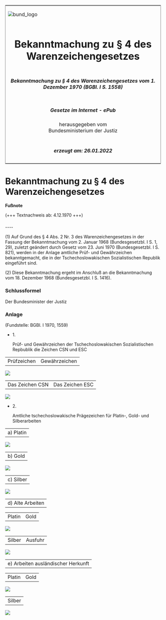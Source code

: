 <span id="DECKBLATT.html"></span>

<table border="0" frame="border" width="100%">

<tr valign="top">

<td align="left">

![bund\_logo](BfJ_2021_Web_de_de.gif)

</td>

<td align="right">

 

</td>

</tr>

<tr align="center" valign="middle">

<td colspan="2">

# Bekanntmachung zu § 4 des Warenzeichengesetzes

</td>

</tr>

<tr align="center" valign="middle">

<td colspan="2">

##### Bekanntmachung zu § 4 des Warenzeichengesetzes vom 1. Dezember 1970 (BGBl. I S. 1558)

</td>

</tr>

<tr align="center" valign="middle">

<td colspan="2">

  
  

##### Gesetze im Internet - ePub  
  
herausgegeben vom  
Bundesministerium der Justiz

</td>

</tr>

<tr align="center" valign="bottom">

<td colspan="2">

  
  

##### erzeugt am: 26.01.2022

</td>

</tr>

</table>

<span id="BJNR015580970.html"></span>

# Bekanntmachung zu § 4 des Warenzeichengesetzes

<div>

  
**Fußnote**

<div class="jnhtml">

<div>

<div class="jurAbsatz">

(+++ Textnachweis ab: 4.12.1970 +++)

</div>

</div>

</div>

</div>

<span id="BJNR015580970BJNE000100303.html"></span>

###   
\----

<div>

<div class="jnhtml">

<div>

<div class="jurAbsatz">

(1) Auf Grund des § 4 Abs. 2 Nr. 3 des Warenzeichengesetzes in der
Fassung der Bekanntmachung vom 2. Januar 1968 (Bundesgesetzbl. I S. 1,
29), zuletzt geändert durch Gesetz vom 23. Juni 1970 (Bundesgesetzbl. I
S. 821), werden in der Anlage amtliche Prüf- und Gewährzeichen
bekanntgemacht, die in der Tschechoslowakischen Sozialistischen Republik
eingeführt sind.

</div>

<div class="jurAbsatz">

(2) Diese Bekanntmachung ergeht im Anschluß an die Bekanntmachung vom
18. Dezember 1968 (Bundesgesetzbl. I S. 1416).

</div>

</div>

</div>

</div>

<span id="BJNR015580970BJNE000900303.html"></span>

### Schlussformel  

<div>

<div class="jnhtml">

<div>

<div class="jurAbsatz">

Der Bundesminister der Justiz

</div>

</div>

</div>

</div>

<span id="BJNR015580970BJNE000200303.html"></span>

### Anlage  

<div>

<div class="jnhtml">

<div>

<div class="jurAbsatz">

<div class="kommentar_Fundstelle">

  
(Fundstelle: BGBl. I 1970, 1559)

</div>

  
  

  - 1\.
    
    <div style="">
    
    Prüf- und Gewährzeichen der Tschechoslowakischen Sozialistischen
    Repbublik die Zeichen CSN und ESC
    
    </div>

  
  

|             |               |
| :---------: | :-----------: |
| Prüfzeichen | Gewährzeichen |

  
  
![](bgbl1_1970_j1559_0010.jpeg)  
  

|                 |                 |
| :-------------: | :-------------: |
| Das Zeichen CSN | Das Zeichen ESC |

  
  
  
  
![](bgbl1_1970_j1559_0020.jpeg)

  - 2\.
    
    <div style="">
    
    Amtliche tschechoslowakische Prägezeichen für Platin-, Gold- und
    Silberarbeiten
    
    </div>

  
  

|           |
| :-------: |
| a) Platin |

  
  
![](bgbl1_1970_j1560_0010.jpeg)  
  

|         |
| :-----: |
| b) Gold |

  
  
![](bgbl1_1970_j1560_0020.jpeg)  
  

|           |
| :-------: |
| c) Silber |

  
  
![](bgbl1_1970_j1561_0010.jpeg)  
  

|                  |
| :--------------: |
| d) Alte Arbeiten |

  
  

|        |      |
| :----- | ---: |
| Platin | Gold |

  
  
![](bgbl1_1970_j1562_0010.jpeg)  
  

|        |         |
| :----- | ------: |
| Silber | Ausfuhr |

  
  
![](bgbl1_1970_j1562_0020.jpeg)  
  

|                                    |
| :--------------------------------: |
| e) Arbeiten ausländischer Herkunft |

  
  

|        |      |
| :----- | ---: |
| Platin | Gold |

  
  
![](bgbl1_1970_j1563_0010.jpeg)  
  

|        |
| :----: |
| Silber |

  
  
![](bgbl1_1970_j1563_0020.jpeg)

</div>

</div>

</div>

</div>
